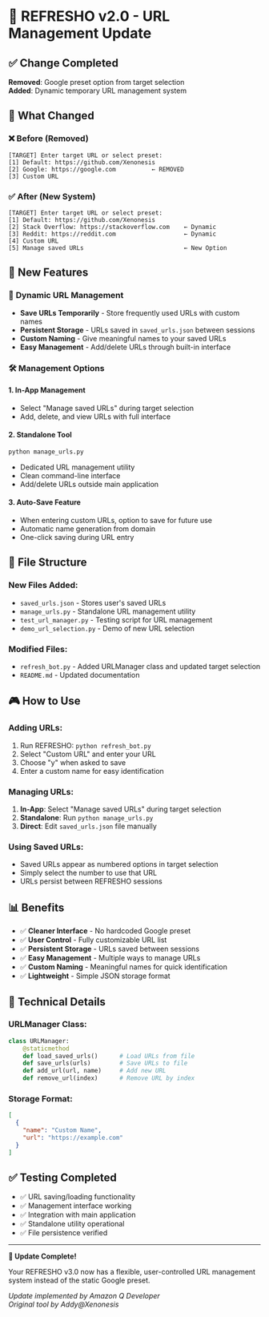 # 🔗 REFRESHO v2.0 - URL Management Update

## ✅ Change Completed

**Removed**: Google preset option from target selection  
**Added**: Dynamic temporary URL management system

## 🎯 What Changed

### ❌ **Before (Removed)**
```
[TARGET] Enter target URL or select preset:
[1] Default: https://github.com/Xenonesis
[2] Google: https://google.com          ← REMOVED
[3] Custom URL
```

### ✅ **After (New System)**
```
[TARGET] Enter target URL or select preset:
[1] Default: https://github.com/Xenonesis
[2] Stack Overflow: https://stackoverflow.com    ← Dynamic
[3] Reddit: https://reddit.com                   ← Dynamic  
[4] Custom URL
[5] Manage saved URLs                            ← New Option
```

## 🚀 New Features

### 🔗 **Dynamic URL Management**
- **Save URLs Temporarily** - Store frequently used URLs with custom names
- **Persistent Storage** - URLs saved in `saved_urls.json` between sessions
- **Custom Naming** - Give meaningful names to your saved URLs
- **Easy Management** - Add/delete URLs through built-in interface

### 🛠️ **Management Options**

#### **1. In-App Management**
- Select "Manage saved URLs" during target selection
- Add, delete, and view URLs with full interface

#### **2. Standalone Tool**
```bash
python manage_urls.py
```
- Dedicated URL management utility
- Clean command-line interface
- Add/delete URLs outside main application

#### **3. Auto-Save Feature**
- When entering custom URLs, option to save for future use
- Automatic name generation from domain
- One-click saving during URL entry

## 📁 File Structure

### **New Files Added:**
- `saved_urls.json` - Stores user's saved URLs
- `manage_urls.py` - Standalone URL management utility
- `test_url_manager.py` - Testing script for URL management
- `demo_url_selection.py` - Demo of new URL selection

### **Modified Files:**
- `refresh_bot.py` - Added URLManager class and updated target selection
- `README.md` - Updated documentation

## 🎮 How to Use

### **Adding URLs:**
1. Run REFRESHO: `python refresh_bot.py`
2. Select "Custom URL" and enter your URL
3. Choose "y" when asked to save
4. Enter a custom name for easy identification

### **Managing URLs:**
1. **In-App**: Select "Manage saved URLs" during target selection
2. **Standalone**: Run `python manage_urls.py`
3. **Direct**: Edit `saved_urls.json` file manually

### **Using Saved URLs:**
- Saved URLs appear as numbered options in target selection
- Simply select the number to use that URL
- URLs persist between REFRESHO sessions

## 📊 Benefits

- ✅ **Cleaner Interface** - No hardcoded Google preset
- ✅ **User Control** - Fully customizable URL list
- ✅ **Persistent Storage** - URLs saved between sessions
- ✅ **Easy Management** - Multiple ways to manage URLs
- ✅ **Custom Naming** - Meaningful names for quick identification
- ✅ **Lightweight** - Simple JSON storage format

## 🔧 Technical Details

### **URLManager Class:**
```python
class URLManager:
    @staticmethod
    def load_saved_urls()      # Load URLs from file
    def save_urls(urls)        # Save URLs to file  
    def add_url(url, name)     # Add new URL
    def remove_url(index)      # Remove URL by index
```

### **Storage Format:**
```json
[
  {
    "name": "Custom Name",
    "url": "https://example.com"
  }
]
```

## ✅ Testing Completed

- ✅ URL saving/loading functionality
- ✅ Management interface working
- ✅ Integration with main application
- ✅ Standalone utility operational
- ✅ File persistence verified

---

**🎉 Update Complete!**

Your REFRESHO v3.0 now has a flexible, user-controlled URL management system instead of the static Google preset.

*Update implemented by Amazon Q Developer*  
*Original tool by Addy@Xenonesis*